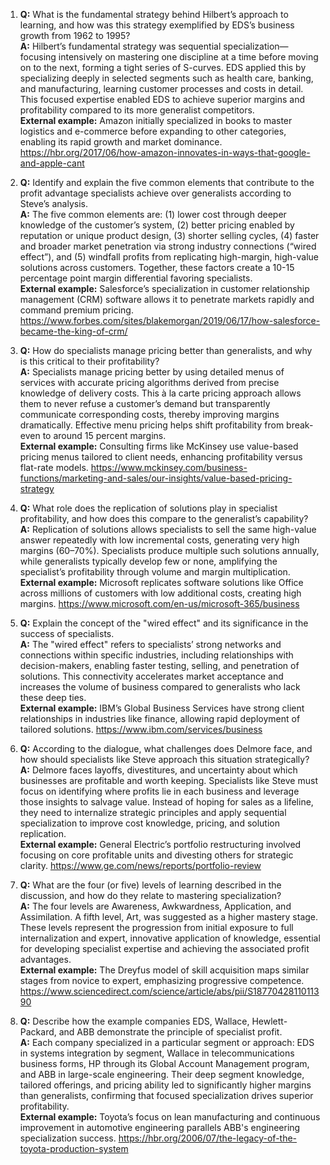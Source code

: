 1. **Q:** What is the fundamental strategy behind Hilbert’s approach to learning, and how was this strategy exemplified by EDS’s business growth from 1962 to 1995?  
   **A:** Hilbert’s fundamental strategy was sequential specialization—focusing intensively on mastering one discipline at a time before moving on to the next, forming a tight series of S-curves. EDS applied this by specializing deeply in selected segments such as health care, banking, and manufacturing, learning customer processes and costs in detail. This focused expertise enabled EDS to achieve superior margins and profitability compared to its more generalist competitors.  
   **External example:** Amazon initially specialized in books to master logistics and e-commerce before expanding to other categories, enabling its rapid growth and market dominance. https://hbr.org/2017/06/how-amazon-innovates-in-ways-that-google-and-apple-cant

2. **Q:** Identify and explain the five common elements that contribute to the profit advantage specialists achieve over generalists according to Steve’s analysis.  
   **A:** The five common elements are: (1) lower cost through deeper knowledge of the customer’s system, (2) better pricing enabled by reputation or unique product design, (3) shorter selling cycles, (4) faster and broader market penetration via strong industry connections (“wired effect”), and (5) windfall profits from replicating high-margin, high-value solutions across customers. Together, these factors create a 10-15 percentage point margin differential favoring specialists.  
   **External example:** Salesforce’s specialization in customer relationship management (CRM) software allows it to penetrate markets rapidly and command premium pricing. https://www.forbes.com/sites/blakemorgan/2019/06/17/how-salesforce-became-the-king-of-crm/

3. **Q:** How do specialists manage pricing better than generalists, and why is this critical to their profitability?  
   **A:** Specialists manage pricing better by using detailed menus of services with accurate pricing algorithms derived from precise knowledge of delivery costs. This à la carte pricing approach allows them to never refuse a customer’s demand but transparently communicate corresponding costs, thereby improving margins dramatically. Effective menu pricing helps shift profitability from break-even to around 15 percent margins.  
   **External example:** Consulting firms like McKinsey use value-based pricing menus tailored to client needs, enhancing profitability versus flat-rate models. https://www.mckinsey.com/business-functions/marketing-and-sales/our-insights/value-based-pricing-strategy

4. **Q:** What role does the replication of solutions play in specialist profitability, and how does this compare to the generalist’s capability?  
   **A:** Replication of solutions allows specialists to sell the same high-value answer repeatedly with low incremental costs, generating very high margins (60–70%). Specialists produce multiple such solutions annually, while generalists typically develop few or none, amplifying the specialist’s profitability through volume and margin multiplication.  
   **External example:** Microsoft replicates software solutions like Office across millions of customers with low additional costs, creating high margins. https://www.microsoft.com/en-us/microsoft-365/business

5. **Q:** Explain the concept of the "wired effect" and its significance in the success of specialists.  
   **A:** The "wired effect" refers to specialists’ strong networks and connections within specific industries, including relationships with decision-makers, enabling faster testing, selling, and penetration of solutions. This connectivity accelerates market acceptance and increases the volume of business compared to generalists who lack these deep ties.  
   **External example:** IBM’s Global Business Services have strong client relationships in industries like finance, allowing rapid deployment of tailored solutions. https://www.ibm.com/services/business

6. **Q:** According to the dialogue, what challenges does Delmore face, and how should specialists like Steve approach this situation strategically?  
   **A:** Delmore faces layoffs, divestitures, and uncertainty about which businesses are profitable and worth keeping. Specialists like Steve must focus on identifying where profits lie in each business and leverage those insights to salvage value. Instead of hoping for sales as a lifeline, they need to internalize strategic principles and apply sequential specialization to improve cost knowledge, pricing, and solution replication.  
   **External example:** General Electric’s portfolio restructuring involved focusing on core profitable units and divesting others for strategic clarity. https://www.ge.com/news/reports/portfolio-review

7. **Q:** What are the four (or five) levels of learning described in the discussion, and how do they relate to mastering specialization?  
   **A:** The four levels are Awareness, Awkwardness, Application, and Assimilation. A fifth level, Art, was suggested as a higher mastery stage. These levels represent the progression from initial exposure to full internalization and expert, innovative application of knowledge, essential for developing specialist expertise and achieving the associated profit advantages.  
   **External example:** The Dreyfus model of skill acquisition maps similar stages from novice to expert, emphasizing progressive competence. https://www.sciencedirect.com/science/article/abs/pii/S1877042811011390

8. **Q:** Describe how the example companies EDS, Wallace, Hewlett-Packard, and ABB demonstrate the principle of specialist profit.  
   **A:** Each company specialized in a particular segment or approach: EDS in systems integration by segment, Wallace in telecommunications business forms, HP through its Global Account Management program, and ABB in large-scale engineering. Their deep segment knowledge, tailored offerings, and pricing ability led to significantly higher margins than generalists, confirming that focused specialization drives superior profitability.  
   **External example:** Toyota’s focus on lean manufacturing and continuous improvement in automotive engineering parallels ABB's engineering specialization success. https://hbr.org/2006/07/the-legacy-of-the-toyota-production-system
